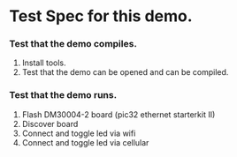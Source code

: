 # Test Spec for this demo.

### Test that the demo compiles.

  1. Install tools.
  2. Test that the demo can be opened and can be compiled.
  
### Test that the demo runs.

  1. Flash DM30004-2 board (pic32 ethernet starterkit II)
  2. Discover board
  3. Connect and toggle led via wifi
  4. Connect and toggle led via cellular
